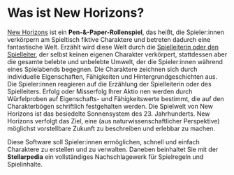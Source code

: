 # Was ist New Horizons?

[New Horizons](/) ist ein **Pen-&-Paper-Rollenspiel**, das heißt, die Spieler:innen verkörpern am Spieltisch fiktive Charaktere und betreten dadurch eine fantastische Welt. Erzählt wird diese Welt durch die [Spielleiterin oder den Spielleiter](/books/basic-rules/introduction/how-to-be-a-gamemaster/de.md), der selbst keinen eigenen Charakter verkörpert, stattdessen aber die gesamte belebte und unbelebte Umwelt, der die Spieler:innen während eines Spielabends begegnen. Die Charaktere zeichnen sich durch individuelle Eigenschaften, Fähigkeiten und Hintergrundgeschichten aus. Die Spieler:innen reagieren auf die Erzählung der Spielleiterin oder des Spielleiters. Erfolg oder Misserfolg Ihrer Aktio nen werden durch Würfelproben auf Eigenschafts- und Fähigkeitswerte bestimmt, die auf den Charakterbögen schriftlich festgehalten werden. Die Spielwelt von New Horizons ist das besiedelte Sonnensystem des 23. Jahrhunderts. New Horizons verfolgt das Ziel, eine (aus naturwissenschaftlicher Perspektive) möglichst vorstellbare Zukunft zu beschreiben und erlebbar zu machen.

Diese Software soll Spieler:innen ermöglichen, schnell und einfach Charaktere zu erstellen und zu verwalten. Daneben beinhaltet Sie mit der **Stellarpedia** ein vollständiges Nachschlagewerk für Spielregeln und Spielinhalte.
